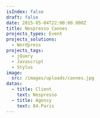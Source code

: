 ```yaml
---
isIndex: false
draft: false
date: 2015-05-04T22:00:00.000Z
title: Nespresso Cannes
projects_types: Event
projects_solutions:
  - Wordpress
projects_tags:
  - jQuery
  - Javascript
  - Stylus
image:
  src: /images/uploads/cannes.jpg
datas:
  - title: Client
    text: Nespresso
  - title: Agency
    text: 84.Paris
---
```

